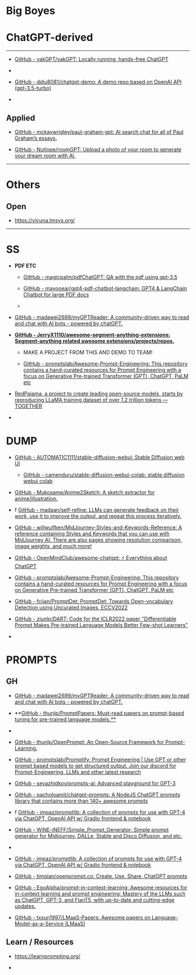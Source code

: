 # Big Boyes

# ChatGPT-derived

---

- [GitHub - yakGPT/yakGPT: Locally running, hands-free ChatGPT](https://github.com/yakGPT/yakGPT)

- 

- [GitHub - ddiu8081/chatgpt-demo: A demo repo based on OpenAI API (gpt-3.5-turbo)](https://github.com/ddiu8081/chatgpt-demo)

- 

## Applied

- [GitHub - mckaywrigley/paul-graham-gpt: AI search chat for all of Paul Graham’s essays.](https://github.com/mckaywrigley/paul-graham-gpt)

- [GitHub - Nutlope/roomGPT: Upload a photo of your room to generate your dream room with AI.](https://github.com/Nutlope/roomGPT)

---

# Others

## Open

- https://vicuna.lmsys.org/ 

---- 

# SS

- **PDF ETC**
  
   - [GitHub - magicpaIm/pdfChatGPT: QA with the pdf using gpt-3.5](https://github.com/magicpaIm/pdfChatGPT)
  
   - [GitHub - mayooear/gpt4-pdf-chatbot-langchain: GPT4 &amp; LangChain Chatbot for large PDF docs](https://github.com/mayooear/gpt4-pdf-chatbot-langchain) 
  
   - 

- [GitHub - madawei2699/myGPTReader: A community-driven way to read and chat with AI bots - powered by chatGPT.](https://github.com/madawei2699/myGPTReader)

- **[GitHub - JerryX1110/awesome-segment-anything-extensions: Segment-anything related awesome extensions/projects/repos.](https://github.com/JerryX1110/awesome-segment-anything-extensions)**
  
   - MAKE A PROJECT FROM THIS AND DEMO TO TEAM!
  
   - [GitHub - promptslab/Awesome-Prompt-Engineering: This repository contains a hand-curated resources for Prompt Engineering with a focus on Generative Pre-trained Transformer (GPT), ChatGPT, PaLM etc](https://github.com/promptslab/Awesome-Prompt-Engineering)

- [RedPajama, a project to create leading open-source models, starts by reproducing LLaMA training dataset of over 1.2 trillion tokens &mdash; TOGETHER](https://www.together.xyz/blog/redpajama)

- 

# DUMP

- [GitHub - AUTOMATIC1111/stable-diffusion-webui: Stable Diffusion web UI](https://github.com/AUTOMATIC1111/stable-diffusion-webui)
  
   - [GitHub - camenduru/stable-diffusion-webui-colab: stable diffusion webui colab](https://github.com/camenduru/stable-diffusion-webui-colab)

- [GitHub - Mukosame/Anime2Sketch: A sketch extractor for anime/illustration.](https://github.com/Mukosame/Anime2Sketch)

- f [GitHub - madaan/self-refine: LLMs can generate feedback on their work, use it to improve the output, and repeat this process iteratively.](https://github.com/madaan/self-refine)

- [GitHub - willwulfken/MidJourney-Styles-and-Keywords-Reference: A reference containing Styles and Keywords that you can use with MidJourney AI. There are also pages showing resolution comparison, image weights, and much more!](https://github.com/willwulfken/MidJourney-Styles-and-Keywords-Reference)

- [GitHub - OpenMindClub/awesome-chatgpt: ⚡ Everything about ChatGPT](https://github.com/OpenMindClub/awesome-chatgpt)

- [GitHub - promptslab/Awesome-Prompt-Engineering: This repository contains a hand-curated resources for Prompt Engineering with a focus on Generative Pre-trained Transformer (GPT), ChatGPT, PaLM etc](https://github.com/promptslab/Awesome-Prompt-Engineering)

- [GitHub - fcjian/PromptDet: PromptDet: Towards Open-vocabulary Detection using Uncurated Images, ECCV2022](https://github.com/fcjian/PromptDet)

- [GitHub - zjunlp/DART: Code for the ICLR2022 paper &quot;Differentiable Prompt Makes Pre-trained Language Models Better Few-shot Learners&quot;](https://github.com/zjunlp/DART)

- 

# PROMPTS

## GH

- [GitHub - madawei2699/myGPTReader: A community-driven way to read and chat with AI bots - powered by chatGPT.](https://github.com/madawei2699/myGPTReader)

- **[GitHub - thunlp/PromptPapers: Must-read papers on prompt-based tuning for pre-trained language models.**](https://github.com/thunlp/PromptPapers)

- 

- [GitHub - thunlp/OpenPrompt: An Open-Source Framework for Prompt-Learning.](https://github.com/thunlp/OpenPrompt)

- [GitHub - promptslab/Promptify: Prompt Engineering | Use GPT or other prompt based models to get structured output. Join our discord for Prompt-Engineering, LLMs and other latest research](https://github.com/promptslab/Promptify)

- [GitHub - sevazhidkov/prompts-ai: Advanced playground for GPT-3](https://github.com/sevazhidkov/prompts-ai)

- [GitHub - pacholoamit/chatgpt-prompts: A NodeJS ChatGPT prompts library that contains more than 140+ awesome prompts](https://github.com/pacholoamit/chatgpt-prompts)

- f [GitHub - jmpaz/promptlib: A collection of prompts for use with GPT-4 via ChatGPT, OpenAI API w/ Gradio frontend &amp; notebook](https://github.com/jmpaz/promptlib)

- [GitHub - WiNE-iNEFF/Simple_Prompt_Generator: Simple prompt generator for Midjourney, DALLe, Stable and Disco Diffusion, and etc.](https://github.com/WiNE-iNEFF/Simple_Prompt_Generator)

- 

- [GitHub - jmpaz/promptlib: A collection of prompts for use with GPT-4 via ChatGPT, OpenAI API w/ Gradio frontend &amp; notebook](https://github.com/jmpaz/promptlib)

- [GitHub - timqian/openprompt.co: Create. Use. Share. ChatGPT prompts](https://github.com/timqian/openprompt.co)

- [GitHub - EgoAlpha/prompt-in-context-learning: Awesome resources for in-context learning and prompt engineering: Mastery of the LLMs such as ChatGPT, GPT-3, and FlanT5, with up-to-date and cutting-edge updates.](https://github.com/EgoAlpha/prompt-in-context-learning)

- [GitHub - txsun1997/LMaaS-Papers: Awesome papers on Language-Model-as-a-Service (LMaaS)](https://github.com/txsun1997/LMaaS-Papers)



## Learn / Resources



- https://learnprompting.org/

- 
